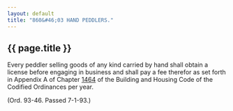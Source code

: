 ```yaml
---
layout: default 
title: "860&#46;03 HAND PEDDLERS."
---
```


{{ page.title }}
----------------

Every peddler selling goods of any kind carried by hand shall obtain a
license before engaging in business and shall pay a fee therefor as set
forth in Appendix A of Chapter [1464](58d37b9c.html) of the Building and
Housing Code of the Codified Ordinances per year.

(Ord. 93-46. Passed 7-1-93.)
